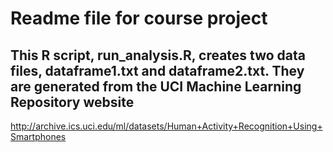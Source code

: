 # Readme file for course project

## This R script, run_analysis.R, creates two data files, dataframe1.txt and dataframe2.txt.  They are generated from the UCI Machine Learning Repository website 

http://archive.ics.uci.edu/ml/datasets/Human+Activity+Recognition+Using+Smartphones